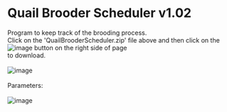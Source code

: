 # Quail Brooder Scheduler  v1.02
Program to keep track of the brooding process.<BR>
Click on the 'QuailBrooderScheduler.zip' file above and then click on the ![image](https://github.com/inwtx/QuailHatcherySchedule/assets/32821617/b2b1d8dc-c2b9-48d7-a425-92c5a9c05f46)
button on the right side of page<BR>
to download. 
<BR><BR>
  ![image](https://github.com/inwtx/QuailBrooderScheduler/assets/32821617/fec54fca-440c-4f9e-a61f-0eb0c31162f6)
<BR><BR>
Parameters:
<BR><BR>
![image](https://github.com/inwtx/QuailBrooderScheduler/assets/32821617/ea938837-ba1c-4b09-b067-99f940bf80d4)
  
